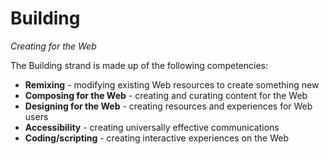 Building
=====
*Creating for the Web*

The Building strand is made up of the following competencies:

* **Remixing** - modifying existing Web resources to create something new 
* **Composing for the Web** - creating and curating content for the Web 
* **Designing for the Web** - creating resources and experiences for Web users 
* **Accessibility** - creating universally effective communications
* **Coding/scripting** - creating interactive experiences on the Web 
